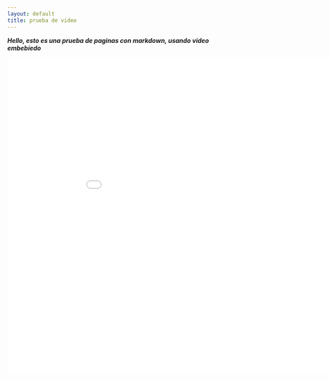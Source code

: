 ```yaml
---
layout: default
title: prueba de video 
---
```


***Hello, esto es una prueba de paginas con markdown, usando video embebiedo***


<iframe width="960" height="720" src="//www.youtube.com/embed/dpmAY059TTY" frameborder="0" allowfullscreen></iframe>


